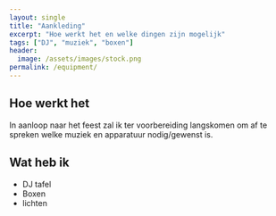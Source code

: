 ```yaml
---
layout: single
title: "Aankleding"
excerpt: "Hoe werkt het en welke dingen zijn mogelijk"
tags: ["DJ", "muziek", "boxen"]
header:
  image: /assets/images/stock.png
permalink: /equipment/
---
```


## Hoe werkt het

In aanloop naar het feest zal ik ter voorbereiding langskomen om af te spreken welke muziek en apparatuur nodig/gewenst is.

## Wat heb ik

- DJ tafel
- Boxen
- lichten